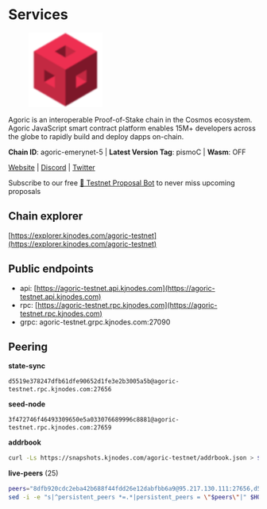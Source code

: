 # Services

<figure><img src="https://raw.githubusercontent.com/kj89/cosmos-images/main/logos/agoric.png" width="150" alt=""><figcaption></figcaption></figure>

Agoric is an interoperable Proof-of-Stake chain in the Cosmos ecosystem.  Agoric JavaScript smart contract platform enables 15M+ developers across the  globe to rapidly build and deploy dapps on-chain.

**Chain ID**: agoric-emerynet-5 | **Latest Version Tag**: pismoC | **Wasm**: OFF

[Website](https://agoric.com) | [Discord](https://discord.com/invite/qDW8DRes4s) | [Twitter](https://twitter.com/agoric)



Subscribe to our free [🤖 Testnet Proposal Bot](https://t.me/kjnodes_testnet_proposal_bot) to never miss upcoming proposals


## Chain explorer
[https://explorer.kjnodes.com/agoric-testnet](https://explorer.kjnodes.com/agoric-testnet)

## Public endpoints

* api: [https://agoric-testnet.api.kjnodes.com](https://agoric-testnet.api.kjnodes.com)
* rpc: [https://agoric-testnet.rpc.kjnodes.com](https://agoric-testnet.rpc.kjnodes.com)
* grpc: agoric-testnet.grpc.kjnodes.com:27090

## Peering

**state-sync**

```text
d5519e378247dfb61dfe90652d1fe3e2b3005a5b@agoric-testnet.rpc.kjnodes.com:27656
```

**seed-node**

```text
3f472746f46493309650e5a033076689996c8881@agoric-testnet.rpc.kjnodes.com:27659
```

**addrbook**
```bash
curl -Ls https://snapshots.kjnodes.com/agoric-testnet/addrbook.json > $HOME/.agoric/config/addrbook.json
```

**live-peers** (25)
```bash
peers="8dfb920cdc2eba42b688f44fdd26e12dabfbb6a9@95.217.130.111:27656,d5519e378247dfb61dfe90652d1fe3e2b3005a5b@65.109.68.190:27656,3f4e87ddb2e61fdd01398c071fa986259f096334@209.34.206.46:26656,a49d469686e32f6490b56a2a693e83c130f3ee2a@144.76.145.151:26656,7ea47a018710e43a9eafd4eebc8340d2f48eb3ba@94.130.132.227:2160,6f9e22eba0130f1a29c25e28beeae69b2621a403@35.226.248.0:26656,b7a728cbf102ff45dca7d9dc5b433408e240649f@65.109.23.114:14456,a3a1e6c7a9ceec632c22769a9e369d05a796dc24@65.108.79.246:26709,98e1069b1cfc445e377eda6a0eadd94f7877065d@162.55.169.76:26656,4dee5e4456307469d037c35eb0157f1f252b3f99@135.181.35.255:26656,d238a541e480e06269107449a70b1178ef49aba7@34.69.172.140:26656,793955daf95ad29f003cc4ec7e6c60c00677b2f7@5.9.81.187:30656,436c0ba39a5310df2538ae236aacfd7bcd4e1893@65.108.124.57:37656,3c2abc308efdc63be1801bbb1b40900ada13349b@34.30.233.82:26656,a875ef614b3902dd567be2076f18239681f24e35@82.100.58.112:26656,70ac007461e0d912aeba6eda56ac3fed7d3087f8@135.181.85.31:26656,980583e1dfd16988b6fdb22dd733f3260c535e45@192.241.137.132:26656,6644a86094a0cb0152f83aed74357c439657770b@185.239.209.79:26656,7b1cafa0879374125c623d854bcc0cb9cd98729e@185.213.25.151:26656,a21bd5ae7488c18d7e6387f20ae0484acb70be01@13.215.217.74:26656,c72d05f83b53dc7f6c55d7d3e67c304716d27d80@116.202.227.117:27656,b74a421ccb5b9928a6a1a158c26189f18319c344@65.108.226.183:14456,190e6416829d35130afdc7f5bc2ba3d1fe0b9d0d@192.241.132.124:26656,cb23a037e26347fc3ce73cae6296980f860563cc@220.130.223.158:30556,a73444541956b994f804f6fcf2a26d2c3c9865a3@34.67.210.29:26656"
sed -i -e "s|^persistent_peers *=.*|persistent_peers = \"$peers\"|" $HOME/.agoric/config/config.toml
```

